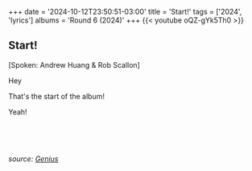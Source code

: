 +++
date = '2024-10-12T23:50:51-03:00'
title = 'Start!'
tags = ['2024', 'lyrics']
albums = 'Round 6 (2024)'
+++
{{< youtube oQZ-gYk5Th0 >}}

## Start!

[Spoken: Andrew Huang & Rob Scallon]

Hey

That's the start of the album!

Yeah!

&nbsp;

&nbsp;

_source: [Genius](https://genius.com/artists/First-of-october)_
